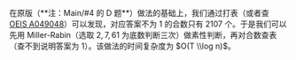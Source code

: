在原版（\*\*注：Main/#4 的 D 题\*\*）做法的基础上，我们通过打表（或者查 [OEIS A049048](https://oeis.org/A049048)）可以发现，对应答案不为 $1$ 的合数只有 $2107$ 个。于是我们可以先用 Miller-Rabin（选取 $2,7,61$ 为底数判断三次）做素性判断，再对合数查表（查不到说明答案为 $1$）。该做法的时间复杂度为 $O(T \\log n)$。

